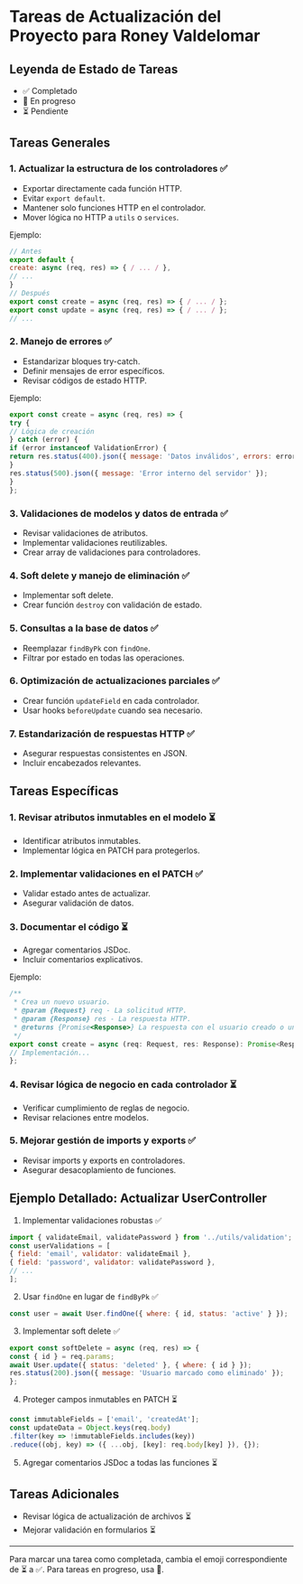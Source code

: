 # Tareas de Actualización del Proyecto para Roney Valdelomar

## Leyenda de Estado de Tareas
- ✅ Completado
- 🔄 En progreso
- ⏳ Pendiente

## Tareas Generales

### 1. Actualizar la estructura de los controladores ✅
- Exportar directamente cada función HTTP.
- Evitar `export default`.
- Mantener solo funciones HTTP en el controlador.
- Mover lógica no HTTP a `utils` o `services`.

Ejemplo:

```javascript
// Antes
export default {
create: async (req, res) => { / ... / },
// ...
}
// Después
export const create = async (req, res) => { / ... / };
export const update = async (req, res) => { / ... / };
// ...
```

### 2. Manejo de errores ✅
- Estandarizar bloques try-catch.
- Definir mensajes de error específicos.
- Revisar códigos de estado HTTP.

Ejemplo:

```javascript
export const create = async (req, res) => {
try {
// Lógica de creación
} catch (error) {
if (error instanceof ValidationError) {
return res.status(400).json({ message: 'Datos inválidos', errors: error.errors });
}
res.status(500).json({ message: 'Error interno del servidor' });
}
};
```

### 3. Validaciones de modelos y datos de entrada ✅
- Revisar validaciones de atributos.
- Implementar validaciones reutilizables.
- Crear array de validaciones para controladores.

### 4. Soft delete y manejo de eliminación ✅
- Implementar soft delete.
- Crear función `destroy` con validación de estado.

### 5. Consultas a la base de datos ✅
- Reemplazar `findByPk` con `findOne`.
- Filtrar por estado en todas las operaciones.

### 6. Optimización de actualizaciones parciales ✅
- Crear función `updateField` en cada controlador.
- Usar hooks `beforeUpdate` cuando sea necesario.

### 7. Estandarización de respuestas HTTP ✅
- Asegurar respuestas consistentes en JSON.
- Incluir encabezados relevantes.

## Tareas Específicas

### 1. Revisar atributos inmutables en el modelo ⏳
- Identificar atributos inmutables.
- Implementar lógica en PATCH para protegerlos.

### 2. Implementar validaciones en el PATCH ✅
- Validar estado antes de actualizar.
- Asegurar validación de datos.

### 3. Documentar el código ⏳
- Agregar comentarios JSDoc.
- Incluir comentarios explicativos.

Ejemplo:

```javascript
/**
 * Crea un nuevo usuario.
 * @param {Request} req - La solicitud HTTP.
 * @param {Response} res - La respuesta HTTP.
 * @returns {Promise<Response>} La respuesta con el usuario creado o un error.
 */
export const create = async (req: Request, res: Response): Promise<Response> => {
// Implementación...
};
```

### 4. Revisar lógica de negocio en cada controlador ⏳
- Verificar cumplimiento de reglas de negocio.
- Revisar relaciones entre modelos.

### 5. Mejorar gestión de imports y exports ✅
- Revisar imports y exports en controladores.
- Asegurar desacoplamiento de funciones.

## Ejemplo Detallado: Actualizar UserController

1. Implementar validaciones robustas ✅

```javascript
import { validateEmail, validatePassword } from '../utils/validation';
const userValidations = [
{ field: 'email', validator: validateEmail },
{ field: 'password', validator: validatePassword },
// ...
];
```


2. Usar `findOne` en lugar de `findByPk` ✅

```javascript
const user = await User.findOne({ where: { id, status: 'active' } });
```

3. Implementar soft delete ✅

```javascript
export const softDelete = async (req, res) => {
const { id } = req.params;
await User.update({ status: 'deleted' }, { where: { id } });
res.status(200).json({ message: 'Usuario marcado como eliminado' });
};
```

4. Proteger campos inmutables en PATCH ⏳

```javascript
const immutableFields = ['email', 'createdAt'];
const updateData = Object.keys(req.body)
.filter(key => !immutableFields.includes(key))
.reduce((obj, key) => ({ ...obj, [key]: req.body[key] }), {});
```

5. Agregar comentarios JSDoc a todas las funciones ⏳

## Tareas Adicionales

- Revisar lógica de actualización de archivos ⏳
- Mejorar validación en formularios ⏳

---

Para marcar una tarea como completada, cambia el emoji correspondiente de ⏳ a ✅. Para tareas en progreso, usa 🔄.

